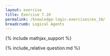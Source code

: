 ```yaml
---
layout: exercise
title: Exercise 7.10
permalink: /knowledge-logic-exercises/ex_10/
breadcrumb: Logical Agents
---
```


{% include mathjax_support %}

<div><i class="arrow-up loader" data-chapter="knowledge-logic-exercises" data-exercise="ex_10" data-rating="0"></i></div>
{% include_relative question.md %}
